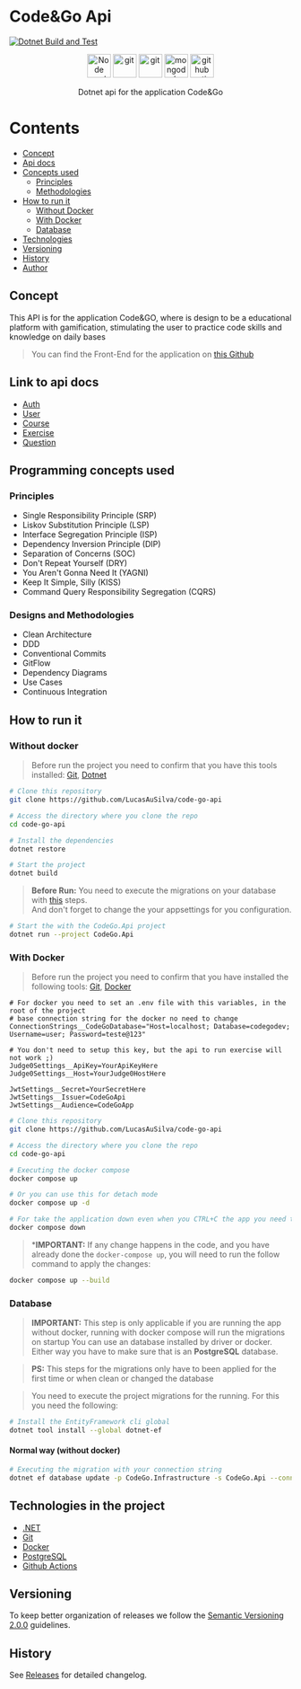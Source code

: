 # Code&Go Api

[![Dotnet Build and Test](https://github.com/LucasAuSilva/code-go-api/actions/workflows/dotnet-build-test.yml/badge.svg?branch=master)](https://github.com/LucasAuSilva/code-go-api/actions/workflows/dotnet-build-test.yml)

<!-- <div align="center">
  <img height="60%" width="60%" src="https://github.com/rmanguinho/clean-ts-api/blob/master/public/img/logo-course.png?raw=true" alt="Node and typescript"/>
</div> -->

<div align="center">
  <img height="42" width="42" src="https://simpleicons.now.sh/dotnet/512BD4" alt="Node and typescript"/>
  <img height="42" width="42" src="https://simpleicons.now.sh/nuget/004880" alt="git" />
  <img height="42" width="42" src="https://simpleicons.now.sh/git/F05032" alt="git" />
  <img height="42" width="42" src="https://simpleicons.now.sh/postgresql/4169E1" alt="mongodb logo" />
  <img height="42" width="42" src="https://simpleicons.now.sh/githubactions/2088FF" alt="github actions logo" />
</div>

<p align="center">Dotnet api for the application Code&Go</p>

Contents
=============

<!--ts-->
* [Concept](#concept)
* [Api docs](#link-to-api-docs)
* [Concepts used](#programming-concepts-used)
  * [Principles](#principles)
  * [Methodologies](#designs-and-methodologies)
* [How to run it](#how-to-run-it)
  * [Without Docker](#without-docker)
  * [With Docker](#with-docker)
  * [Database](#database)
* [Technologies](#technologies-in-the-project)
* [Versioning](#versioning)
* [History](#history)
* [Author](#author)
<!--te-->

## Concept

This API is for the application Code&GO, where is design to be a educational platform with gamification, stimulating the user to practice code skills and knowledge on daily bases  
> You can find the Front-End for the application on [this Github](https://github.com/guiillescas/code-and-go)

## Link to api docs

- [Auth](./Docs/Api/Auth.md)
- [User](./Docs/Api/User.md)
- [Course](./Docs/Api/Course.md)
- [Exercise](./Docs/Api/Exercise.md)
- [Question](./Docs/Api/Question.md)

## Programming concepts used

### Principles

* Single Responsibility Principle (SRP)
* Liskov Substitution Principle (LSP)
* Interface Segregation Principle (ISP)
* Dependency Inversion Principle (DIP)
* Separation of Concerns (SOC)
* Don't Repeat Yourself (DRY)
* You Aren't Gonna Need It (YAGNI)
* Keep It Simple, Silly (KISS)
* Command Query Responsibility Segregation (CQRS)

### Designs and Methodologies

* Clean Architecture
* DDD
* Conventional Commits
* GitFlow
* Dependency Diagrams
* Use Cases
* Continuous Integration
<!-- * Continuous Delivery -->

## How to run it

### Without docker

> Before run the project you need to confirm that you have this tools installed:
> [Git](https://git-scm.com), [Dotnet](https://dotnet.microsoft.com/download)

```bash
# Clone this repository
git clone https://github.com/LucasAuSilva/code-go-api
```
```bash
# Access the directory where you clone the repo
cd code-go-api
```
```bash
# Install the dependencies
dotnet restore
```
```bash
# Start the project
dotnet build
```

> **Before Run:** You need to execute the migrations on your database with [this](#database) steps.  
> And don't forget to change the your appsettings for you configuration.

```bash
# Start the with the CodeGo.Api project
dotnet run --project CodeGo.Api
```

### With Docker

> Before run the project you need to confirm that you have installed the following tools:
> [Git](https://git-scm.com), [Docker](https://www.docker.com/)

```text
# For docker you need to set an .env file with this variables, in the root of the project
# base connection string for the docker no need to change
ConnectionStrings__CodeGoDatabase="Host=localhost; Database=codegodev; Username=user; Password=teste@123"

# You don't need to setup this key, but the api to run exercise will not work ;)
Judge0Settings__ApiKey=YourApiKeyHere
Judge0Settings__Host=YourJudge0HostHere

JwtSettings__Secret=YourSecretHere
JwtSettings__Issuer=CodeGoApi
JwtSettings__Audience=CodeGoApp
```

```bash
# Clone this repository
git clone https://github.com/LucasAuSilva/code-go-api
```
```bash
# Access the directory where you clone the repo
cd code-go-api
```
```bash
# Executing the docker compose
docker compose up
```
```bash
# Or you can use this for detach mode
docker compose up -d
```
```bash
# For take the application down even when you CTRL+C the app you need to make this
docker compose down
```
> ***IMPORTANT:** If any change happens in the code, and you have already done the `docker-compose up`, you will need to run the follow command to apply the changes:
```bash
docker compose up --build
```

### Database
> **IMPORTANT:** This step is only applicable if you are running the app without docker, running with docker compose will run the migrations on startup
> You can use an database installed by driver or docker. Either way you have to make sure that is an **PostgreSQL** database.

> **PS:** This steps for the migrations only have to been applied for the first time or when clean or changed the database

> You need to execute the project migrations for the running. For this you need the following:

```bash
# Install the EntityFramework cli global
dotnet tool install --global dotnet-ef
```

#### Normal way (without docker)
```bash
# Executing the migration with your connection string
dotnet ef database update -p CodeGo.Infrastructure -s CodeGo.Api --connection "your connection string goes here"
```

## Technologies in the project

* [.NET](https://dotnet.microsoft.com/)
* [Git](https://git-scm.com/)
* [Docker](https://www.docker.com/)
* [PostgreSQL](https://www.postgresql.org/)
* [Github Actions](https://github.com/features/actions)

## Versioning

To keep better organization of releases we follow the [Semantic Versioning 2.0.0](http://semver.org/) guidelines.

## History

See [Releases](https://github.com/LucasAuSilva/code-go-api/releases) for detailed changelog.
